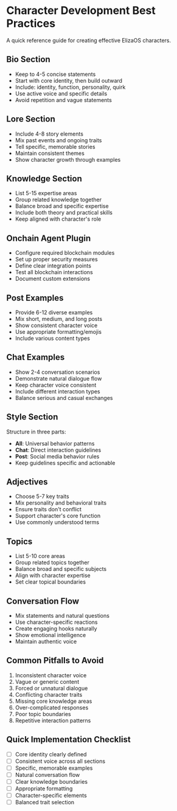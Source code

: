# Character Development Best Practices

A quick reference guide for creating effective ElizaOS characters.

## Bio Section
- Keep to 4-5 concise statements
- Start with core identity, then build outward
- Include: identity, function, personality, quirk
- Use active voice and specific details
- Avoid repetition and vague statements

## Lore Section
- Include 4-8 story elements
- Mix past events and ongoing traits
- Tell specific, memorable stories
- Maintain consistent themes
- Show character growth through examples

## Knowledge Section
- List 5-15 expertise areas
- Group related knowledge together
- Balance broad and specific expertise
- Include both theory and practical skills
- Keep aligned with character's role

## Onchain Agent Plugin
- Configure required blockchain modules
- Set up proper security measures
- Define clear integration points
- Test all blockchain interactions
- Document custom extensions

## Post Examples
- Provide 6-12 diverse examples
- Mix short, medium, and long posts
- Show consistent character voice
- Use appropriate formatting/emojis
- Include various content types

## Chat Examples
- Show 2-4 conversation scenarios
- Demonstrate natural dialogue flow
- Keep character voice consistent
- Include different interaction types
- Balance serious and casual exchanges

## Style Section
Structure in three parts:
- **All**: Universal behavior patterns
- **Chat**: Direct interaction guidelines
- **Post**: Social media behavior rules
- Keep guidelines specific and actionable

## Adjectives
- Choose 5-7 key traits
- Mix personality and behavioral traits
- Ensure traits don't conflict
- Support character's core function
- Use commonly understood terms

## Topics
- List 5-10 core areas
- Group related topics together
- Balance broad and specific subjects
- Align with character expertise
- Set clear topical boundaries

## Conversation Flow
- Mix statements and natural questions
- Use character-specific reactions
- Create engaging hooks naturally
- Show emotional intelligence
- Maintain authentic voice

## Common Pitfalls to Avoid
1. Inconsistent character voice
2. Vague or generic content
3. Forced or unnatural dialogue
4. Conflicting character traits
5. Missing core knowledge areas
6. Over-complicated responses
7. Poor topic boundaries
8. Repetitive interaction patterns

## Quick Implementation Checklist
- [ ] Core identity clearly defined
- [ ] Consistent voice across all sections
- [ ] Specific, memorable examples
- [ ] Natural conversation flow
- [ ] Clear knowledge boundaries
- [ ] Appropriate formatting
- [ ] Character-specific elements
- [ ] Balanced trait selection